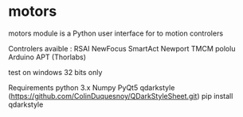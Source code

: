 # motors

motors module is a Python user interface for to motion controlers

Controlers avaible :
RSAI
NewFocus
SmartAct
Newport
TMCM
pololu
Arduino
APT (Thorlabs)


test on windows 32 bits only

Requirements
python 3.x
Numpy
PyQt5
qdarkstyle (https://github.com/ColinDuquesnoy/QDarkStyleSheet.git) pip install qdarkstyle
